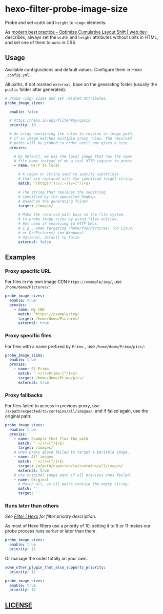 # hexo-filter-probe-image-size

Probe and set `width` and `height` to `<img>` elements.

As [modern best practice - Optimize Cumulative Layout Shift | web.dev](https://web.dev/optimize-cls/#modern-best-practice) describes, always set the `width` and `height` attributes without units in HTML, and set one of them to `auto` in CSS.

## Usage

Available configurations and default values. Configure them in Hexo `_config.yml`.

All paths, if not marked `external`, base on the generating folder (usually the `public` folder after generated).

```yaml
# Probe <img> sizes and set related attributes.
probe_image_sizes:

  enable: false

  # https://hexo.io/api/filter#Synopsis
  priority: 10

  # An array containing the rules to resolve an image path.
  # If an image matches multiple proxy rules, the resolved
  # paths will be probed in order until one gives a size.
  proxies:

    # By default, we use the local image that has the same
    # file name instead of do a real HTTP request to probe.
    - name: HTTP to local

      # A regex or string used to specify substrings
      # that are replaced with the specified target string.
      match: ^(https?:)?//.+/(?=[^/]+$)

      # The string that replaces the substring
      # specified by the specified RegExp.
      # Based on the generating folder.
      target: /images/

      # Make the resolved path base on the file system,
      # to probe image sizes by using files outside.
      # Not used if resolving to HTTP URLs.
      # E.g., when targeting /home/foo/Pictures/ (on Linux)
      # or D:/Pictures/ (on Windows).
      # Optional, default to false
      external: false
```

## Examples

### Proxy specific URL

For files in my own image CDN `https://example/img/`, use `/home/demo/Pictures/`:

```yaml
probe_image_sizes:
  enable: true
  proxies:
    - name: My CDN
      match: ^https://example/img/
      target: /home/demo/Pictures/
      external: true
```

### Proxy specific files

For files with a name prefixed by `Primo-`, use `/home/demo/Primo/pics/`:

```yaml
probe_image_sizes:
  enable: true
  proxies:
    - name: El Primo
      match: ^.+/(?=Primo-[^/]+$)
      target: /home/demo/Primo/pics/
      external: true
```

### Proxy fallbacks

For files failed to access in previous proxy, use `/a/path/expected/to/contains/all/images/`, and if failed again, use the original path:

```yaml
probe_image_sizes:
  enable: true
  proxies:
    - name: Example that flat the path
      match: ^.+/(?=[^/]+$)
      target: /images/
    # when proxy above failed to target a parsable image.
    - name: All images
      match: ^.+/(?=[^/]+$)
      target: /a/path/expected/to/contains/all/images/
      external: true
    # Use original image path if all previous ones failed.
    - name: Original
      # Match all, as all paths contain the empty string.
      match: ''
      target: ''
```

### Runs later than others

_See [Filter | Hexo](https://hexo.io/api/filter#Synopsis) for filter priority description._

As most of Hexo filters use a priority of 10, setting it to 9 or 11 makes our probe process runs earlier or later than them.

```yaml
probe_image_sizes:
  enable: true
  priority: 11
```

Or manage the order totally on your own.

```yaml
some_other_plugin_that_also_supports_priority:
  priority: 11

probe_image_sizes:
  enable: true
  priority: 12
```

## [LICENSE](LICENSE)
